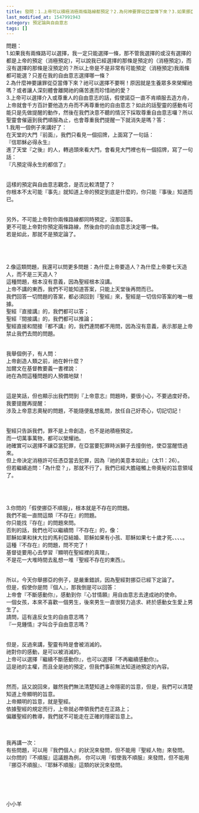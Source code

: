 ```yaml
---
title: 發問：1.上帝可以積極消極兩條路線都預定？2.為何神要罪從亞當傳下來？3.如果挪亞一直不肯造方舟？
last_modified_at: 1547991943
category: 預定論與自由意志
tags: []
---
```


問題：<br>1.如果我有兩條路可以選擇，我一定只能選擇一條，那不管我選擇的或沒有選擇的都是上帝的預定（消極預定)，可以說我已經選擇的那條是預定的（消極預定)，而沒有選擇的那條是沒預定的？所以上帝是不是非常有可能預定（消極預定)我兩條都可能選？只差在我的自由意志選擇哪一條？<br>2.為什麼神要讓罪從亞當傳下來？祂可以選擇不要啊！原因就是生養眾多來榮耀祂嗎？或者讓人深刻體會離開祂的痛苦進而珍惜祂的愛？<br>3.上帝可以選擇介入或尊重人的自由意志的話，假使諾亞一直不肯順服去造方舟，上帝就會千方百計要他造方舟而不再尊重他的自由意志？如此的話聖靈的感動有可能只是先做提醒的動作，然後在我們決意不聽的情況下採取尊重自由意志囉？所以聖靈會催逼到我們順服為止，也會尊重我們提醒一下就消失是嗎？<!--more-->答：<br>1.我用一個例子來講好了：<br>在天堂的大門『前面』，我們只看見一個招牌，上面寫了一句話：<br>『信耶穌必得永生』<br>進了天堂『之後』的人，轉過頭來看大門，會看見大門裡也有一個招牌，寫了一句話：<br>『凡預定得永生的都信了』<br> <br><br>這樣的預定與自由意志觀念，是否比較清楚了？<br>你根本不太可能『事先』就知道上帝的預定到底是什麼的，你只能『事後』知道而已。<br><br><br>另外，不可能上帝對你兩條路線都同時預定，沒那回事。<br>更不可能上帝對你預定兩條路線，然後由你的自由意志決定哪一條。<br>若是如此，那就不是預定論了。<br> <br> <br><br><br>2.像這類問題，我還可以問更多問題：為什麼上帝要造人？為什麼上帝要七天造人，而不是三天造人？<br>這種問題，根本沒有意義，因為聖經根本沒講。<br>上帝不講的東西，我們不可能知道答案，只能上天堂後再問而已。<br>我們回答一切問題的答案，都必須回到『聖經』來，聖經是一切信仰答案的唯一根據。<br>聖經『直接講』的，我們都可以答；<br>聖經『間接講』的，我們都可以推論；<br>聖經直接和間接『都不講』的，我們連問都不用問，因為沒有意義，表示那是上帝禁止我們去問的問題。<br> <br><br>我舉個例子，有人問：<br>上帝創造人類之前，祂在幹什麼？<br>加爾文在基督教要義一書裡說：<br>祂在為問這種問題的人預備地獄！<br><br> <br>這是笑話，但也顯示出我們問到『上帝意志』問題時，要很小心，不要過度好奇。<br>我要提醒再提醒：<br>涉及上帝意志奧秘的問題，不能隨便亂想亂問，放任自己好奇心，切記切記！<br> <br><br>聖經只告訴我們，罪不是上帝創造，也不是祂積極預定。<br>而一切萬事萬物，都可以榮耀祂。<br>祂確實可以選擇不讓亞當犯罪，在亞當要犯罪時派獅子去撞倒他，使亞當醒悟過來。<br>但上帝決定消極許可任憑亞當去犯罪，因為『祂的美意本如此』（太11：26）。<br>但若繼續追問：「為什麼？」，那就不行了，我們已經大膽碰觸上帝奧秘的旨意領域了。<br> <br> <br><br><br>3.你問的「假使挪亞不順服」，根本就是不存在的問題。<br>我們不能一直問這類『不存在』的問題。<br>你只能找『存在』的問題來問。<br>否則的話，我們也可以繼續問『不存在』的，像：<br>耶穌如果和抹大拉的馬利亞結婚、耶穌如果有小孩、耶穌如果七十歲才死、、、、。<br>這種『不存在』的問題，問不完了！<br>基督徒要用心去學習『顯明在聖經裡的真理』，<br>不是花一大堆時間去亂想一堆『聖經不存在的東西』。<br> <br><br>所以，今天你舉挪亞的例子，是嚴重錯誤，因為聖經對挪亞已經下定論了。<br>但是，假使你是問『個人』，那我倒是可以回答：<br>上帝會『不斷感動你』，感動到你『心甘情願』用自由意志去達成祂的使命。<br>一個女孩，本來不喜歡一個男生，後來男生一直很努力追求、終於感動女生愛上男生了。<br>請問，這有違反女生的自由意志嗎？<br>『一見鍾情』才叫合乎自由意志嗎？<br> <br><br>但是，反過來講，聖靈有時是會被消滅的。<br>祂對你的感動，是可以被消滅的。<br>上帝可以選擇『繼續不斷感動你』，也可以選擇『不再繼續感動你』。<br>這是祂的主權，而且全是祂的預定，但我們事前無法知道祂預定的內容。<br><br><br>然而，話又說回來，雖然我們無法清楚知道上帝隱密的旨意，但是，我們可以清楚知道上帝顯明的旨意。<br>上帝顯明的旨意，就是聖經。<br>依據聖經的規定而行，上帝就必帶領我們走在正路上；<br>偏離聖經的教導，我們就不可能走在正確的隱密旨意上。<br><br><br><br>我再講一次：<br>有些問題，可以用『我們個人』的狀況來發問，但不能用『聖經人物』來發問。<br>以你問的『不順服』這議題為例， 你可以用『假使我不順服』來發問，但不能用『挪亞不順服』、『耶穌不順服』這類的狀況來發問。<br> <br><br><br><br><br>小小羊<br><br><br><br><br>
